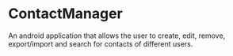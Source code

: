 # ContactManager
An android application that allows the user to create, edit, remove, export/import and search for contacts of different users. 
